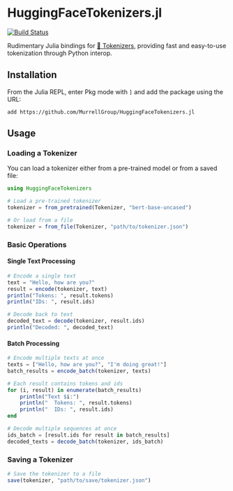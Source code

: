 # HuggingFaceTokenizers.jl

[![Build Status](https://github.com/MurrellGroup/HuggingFaceTokenizers.jl/actions/workflows/CI.yml/badge.svg?branch=main)](https://github.com/MurrellGroup/HuggingFaceTokenizers.jl/actions/workflows/CI.yml?query=branch%3Amain)

Rudimentary Julia bindings for [🤗 Tokenizers](https://github.com/huggingface/tokenizers), providing fast and easy-to-use tokenization through Python interop.

## Installation

From the Julia REPL, enter Pkg mode with `]` and add the package using the URL:

```
add https://github.com/MurrellGroup/HuggingFaceTokenizers.jl
```

## Usage

### Loading a Tokenizer

You can load a tokenizer either from a pre-trained model or from a saved file:

```julia
using HuggingFaceTokenizers

# Load a pre-trained tokenizer
tokenizer = from_pretrained(Tokenizer, "bert-base-uncased")

# Or load from a file
tokenizer = from_file(Tokenizer, "path/to/tokenizer.json")
```

### Basic Operations

#### Single Text Processing

```julia
# Encode a single text
text = "Hello, how are you?"
result = encode(tokenizer, text)
println("Tokens: ", result.tokens)
println("IDs: ", result.ids)

# Decode back to text
decoded_text = decode(tokenizer, result.ids)
println("Decoded: ", decoded_text)
```

#### Batch Processing

```julia
# Encode multiple texts at once
texts = ["Hello, how are you?", "I'm doing great!"]
batch_results = encode_batch(tokenizer, texts)

# Each result contains tokens and ids
for (i, result) in enumerate(batch_results)
    println("Text $i:")
    println("  Tokens: ", result.tokens)
    println("  IDs: ", result.ids)
end

# Decode multiple sequences at once
ids_batch = [result.ids for result in batch_results]
decoded_texts = decode_batch(tokenizer, ids_batch)
```

### Saving a Tokenizer

```julia
# Save the tokenizer to a file
save(tokenizer, "path/to/save/tokenizer.json")
```
